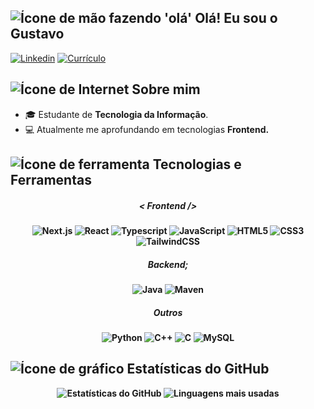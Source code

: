 
<h2> 
  <img src="https://img.icons8.com/?size=16&id=dlN23b953qvQ&format=png&color=000000" alt="Ícone de mão fazendo 'olá'"/> 
  Olá! Eu sou o Gustavo
</h2> 
<div>
  <a href="https://www.linkedin.com/in/gustavo-oliveira-de-freitas-43039427a/" target="_blank"><img src="https://img.shields.io/badge/LinkedIn-1C1C1C?style=for-the-badge&logo=google-chrome&logoColor=blue" alt="Linkedin"/></a>
  <a href="https://gustaa13.github.io/curriculo/" target="_blank"><img src="https://img.shields.io/badge/-Meu%20Curr%C3%ADculo-1C1C1C?style=for-the-badge&logo=google-chrome&logoColor=yellow" alt="Currículo"/></a>
</div>

<h2>
  <img src="https://img.icons8.com/?size=16&id=103413&format=png&color=000000" alt="Ícone de Internet"/> 
  Sobre mim
</h2>
<div>
  <ul>
    <li> 🎓 Estudante de <strong>Tecnologia da Informação</strong>.</li>
    <li> 💻 Atualmente me aprofundando em tecnologias <strong>Frontend<strong/>.</li>
  </ul>
</div>

<h2>
  <img src="https://img.icons8.com/?size=16&id=41888&format=png&color=000000" alt="Ícone de ferramenta"/> 
  Tecnologias e Ferramentas
</h2>
<div align="center">
  <h5><i>< Frontend /></i></h5>
  <div>
    <img src="https://img.shields.io/badge/Next-0D1117?style=for-the-badge&logo=next.js" alt="Next.js"/>
    <img src="https://img.shields.io/badge/React-0D1117?style=for-the-badge&logo=react" alt="React"/>
    <img src="https://img.shields.io/badge/Typescript-0D1117?style=for-the-badge&logo=typescript&logoColor=1976D2" alt="Typescript"/>
    <img src="https://img.shields.io/badge/JavaScript-0D1117?style=for-the-badge&logo=javascript" alt="JavaScript"/>
    <img src="https://img.shields.io/badge/HTML5-0D1117?style=for-the-badge&logo=html5" alt="HTML5"/>
    <img src="https://img.shields.io/badge/CSS3-0D1117?style=for-the-badge&logo=css3&logoColor=1572B6" alt="CSS3"/>
    <img src="https://img.shields.io/badge/TailwindCSS-0D1117?style=for-the-badge&logo=tailwind-css" alt="TailwindCSS"/>
  </div>

  <h5><i>Backend;</i></h5>
  <div>
    <img src="https://img.shields.io/badge/Java-0D1117?style=for-the-badge&logo=openjdk&logoColor=orange" alt="Java"/>
    <img src="https://img.shields.io/badge/Maven-0D1117?style=for-the-badge&logo=apache-maven&logoColor=red" alt="Maven"/>
  </div>

  <h5><i>Outros</i></h5>
  <div>
    <img src="https://img.shields.io/badge/Python-0D1117?style=for-the-badge&logo=python&logoColor=0277BD" alt="Python"/> 
    <img src="https://img.shields.io/badge/C++-0D1117?style=for-the-badge&logo=c%2b%2b&logoColor=007AD9" alt="C++"/>
    <img src="https://img.shields.io/badge/C-0D1117?style=for-the-badge&logo=c" alt="C"/>
    <img src="https://img.shields.io/badge/MySQL-0D1117?style=for-the-badge&logo=mysql&logoColor=018FB4" alt="MySQL"/>
  </div>
</div>

<h2>
  <img src="https://img.icons8.com/?size=16&id=RlXIngfmfHJq&format=png&color=228BE6" alt="Ícone de gráfico"/> 
  Estatísticas do GitHub
</h2>
<div align="center">
  <img src="https://github-readme-stats.vercel.app/api?username=Gustaa13&show_icons=true&theme=dark&hide_border=true" alt="Estatísticas do GitHub"/>
  <img src="https://github-readme-stats.vercel.app/api/top-langs/?username=Gustaa13&layout=compact&langs_count=6&theme=dark&hide_border=true&size_weight=1" alt="Linguagens mais usadas"/>
</div>
